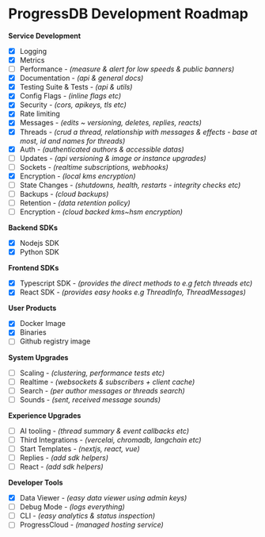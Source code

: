 # ProgressDB Development Roadmap

**Service Development**

- [x]  Logging
- [x]  Metrics
- [ ]  Performance - *(measure & alert for low speeds & public banners)*
- [x]  Documentation - *(api & general docs)*
- [x]  Testing Suite & Tests - *(api & utils)*
- [x]  Config Flags - *(inline flags etc)*
- [x]  Security *- (cors, apikeys, tls etc)*
- [x]  Rate limiting
- [x]  Messages - *(edits ~ versioning, deletes, replies, reacts)*
- [x]  Threads - *(crud a thread, relationship with messages & effects - base at most, id and names for threads)*
- [x]  Auth - *(authenticated authors & accessible datas)*
- [ ]  Updates - *(api versioning & image or instance upgrades)*
- [ ]  Sockets - *(realtime subscriptions, webhooks)*
- [x]  Encryption - *(local kms encryption)*
- [ ]  State Changes - *(shutdowns, health, restarts - integrity checks etc)*
- [ ]  Backups - *(cloud backups)*
- [ ]  Retention - *(data retention policy)*
- [ ]  Encryption - *(cloud backed kms~hsm encryption)*

**Backend SDKs**

- [x]  Nodejs SDK
- [x]  Python SDK

**Frontend SDKs**

- [x]  Typescript SDK - *(provides the direct methods to e.g fetch threads etc)*
- [x]  React SDK - *(provides easy hooks e.g ThreadInfo, ThreadMessages)*

**User Products**

- [x]  Docker Image
- [x]  Binaries
- [ ]  Github registry image

**System Upgrades**

- [ ]  Scaling - *(clustering, performance tests etc)*
- [ ]  Realtime - *(websockets & subscribers + client cache)*
- [ ]  Search - *(per author messages or threads search)*
- [ ]  Sounds - *(sent, received message sounds)*

**Experience Upgrades**

- [ ]  AI tooling - *(thread summary & event callbacks etc)*
- [ ]  Third Integrations - *(vercelai, chromadb, langchain etc)*
- [ ]  Start Templates - *(nextjs, react, vue)*
- [ ]  Replies - *(add sdk helpers)*
- [ ]  React - *(add sdk helpers)*

**Developer Tools**

- [x]  Data Viewer - *(easy data viewer using admin keys)*
- [ ]  Debug Mode - *(logs everything)*
- [ ]  CLI - *(easy analytics & status inspection)*
- [ ]  ProgressCloud - *(managed hosting service)*
